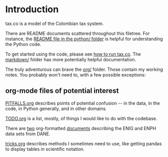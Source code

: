 # Introduction

tax.co is a model of the Colombian tax system.

There are README documents scattered throughout this filetree.
For instance, the [README file in the python/ folder](python/README.md)
is helpful for understanding the Python code.

To get started using the code, please see
[how to run tax.co](markdown/How-to-run-tax.co.md).
The [markdown/](markdown/) folder has more potentially helpful documentation.

The truly adventurous can brave the [org/](org/) folder.
Those contain my working notes.
You probably won't need to, with a few possible exceptions:

## org-mode files of potential interest

[PITFALLS.org](org/PITFALLS.org) describes points of potential confusion --
in the data, in the code, in Python generally, and in other domains.

[TODO.org](org/TODO.org) is a list, mostly,
of things I would like to do with the codebase.

There are [two](org/enig,enph.org) org-formatted
[documents](org/enph-for-vat.org) describing the ENIG and ENPH data sets from DANE.

[tricks.org](org/tricks.org) describes methods I sometimes need to use,
like getting pandas to display tables in scientific notation.
